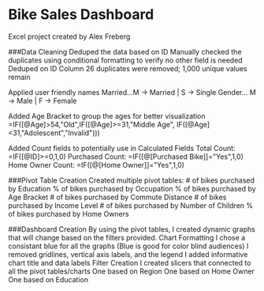 # Bike Sales Dashboard
 Excel project created by Alex Freberg

###Data Cleaning
Deduped the data based on ID
    Manually checked the duplicates using conditional formatting to verify no other field is needed
    Deduped on ID Column
    26 duplicates were removed; 1,000 unique values remain

Applied user friendly names
    Married...M -> Married | S -> Single
    Gender... M -> Male | F -> Female

Added Age Bracket to group the ages for better visualization
    =IF([@Age]>54,"Old",IF([@Age]>=31,"Middle Age", IF([@Age]<31,"Adolescent","Invalid")))

Added Count fields to potentially use in Calculated Fields
    Total Count: =IF([@ID]>=0,1,0)
    Purchased Count: =IF([@[Purchased Bike]]="Yes",1,0)
    Home Owner Count: =IF([@[Home Owner]]="Yes",1,0)

###Pivot Table Creation
Created multiple pivot tables:
    # of bikes purchased by Education
    % of bikes purchased by Occupation
    % of bikes purchased by Age Bracket
    # of bikes purchased by Commute Distance
    # of bikes purchased by Income Level
    # of bikes purchased by Number of Children
    % of bikes purchased by Home Owners

###Dashboard Creation
By using the pivot tables, I created dynamic graphs that will change based on the filters provided.
Chart Formatting
    I chose a consistant blue for all the graphs (Blue is good for color blind audiences)
    I removed gridlines, vertical axis labels, and the legend
    I added informative chart title and data labels
Filter Creation
    I created slicers that connected to all the pivot tables/charts
    One based on Region
    One based on Home Owner
    One based on Education